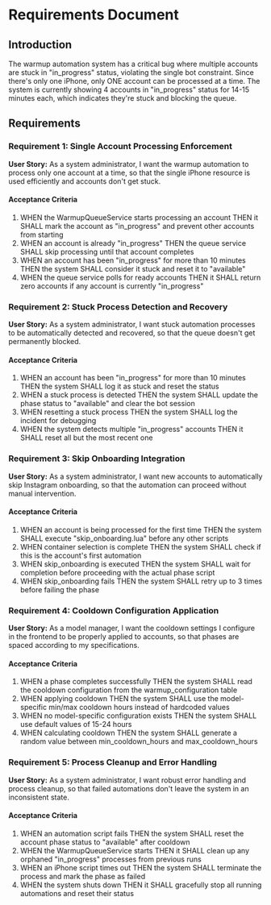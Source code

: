 # Requirements Document

## Introduction

The warmup automation system has a critical bug where multiple accounts are stuck in "in_progress" status, violating the single bot constraint. Since there's only one iPhone, only ONE account can be processed at a time. The system is currently showing 4 accounts in "in_progress" status for 14-15 minutes each, which indicates they're stuck and blocking the queue.

## Requirements

### Requirement 1: Single Account Processing Enforcement

**User Story:** As a system administrator, I want the warmup automation to process only one account at a time, so that the single iPhone resource is used efficiently and accounts don't get stuck.

#### Acceptance Criteria

1. WHEN the WarmupQueueService starts processing an account THEN it SHALL mark the account as "in_progress" and prevent other accounts from starting
2. WHEN an account is already "in_progress" THEN the queue service SHALL skip processing until that account completes
3. WHEN an account has been "in_progress" for more than 10 minutes THEN the system SHALL consider it stuck and reset it to "available"
4. WHEN the queue service polls for ready accounts THEN it SHALL return zero accounts if any account is currently "in_progress"

### Requirement 2: Stuck Process Detection and Recovery

**User Story:** As a system administrator, I want stuck automation processes to be automatically detected and recovered, so that the queue doesn't get permanently blocked.

#### Acceptance Criteria

1. WHEN an account has been "in_progress" for more than 10 minutes THEN the system SHALL log it as stuck and reset the status
2. WHEN a stuck process is detected THEN the system SHALL update the phase status to "available" and clear the bot session
3. WHEN resetting a stuck process THEN the system SHALL log the incident for debugging
4. WHEN the system detects multiple "in_progress" accounts THEN it SHALL reset all but the most recent one

### Requirement 3: Skip Onboarding Integration

**User Story:** As a system administrator, I want new accounts to automatically skip Instagram onboarding, so that the automation can proceed without manual intervention.

#### Acceptance Criteria

1. WHEN an account is being processed for the first time THEN the system SHALL execute "skip_onboarding.lua" before any other scripts
2. WHEN container selection is complete THEN the system SHALL check if this is the account's first automation
3. WHEN skip_onboarding is executed THEN the system SHALL wait for completion before proceeding with the actual phase script
4. WHEN skip_onboarding fails THEN the system SHALL retry up to 3 times before failing the phase

### Requirement 4: Cooldown Configuration Application

**User Story:** As a model manager, I want the cooldown settings I configure in the frontend to be properly applied to accounts, so that phases are spaced according to my specifications.

#### Acceptance Criteria

1. WHEN a phase completes successfully THEN the system SHALL read the cooldown configuration from the warmup_configuration table
2. WHEN applying cooldown THEN the system SHALL use the model-specific min/max cooldown hours instead of hardcoded values
3. WHEN no model-specific configuration exists THEN the system SHALL use default values of 15-24 hours
4. WHEN calculating cooldown THEN the system SHALL generate a random value between min_cooldown_hours and max_cooldown_hours

### Requirement 5: Process Cleanup and Error Handling

**User Story:** As a system administrator, I want robust error handling and process cleanup, so that failed automations don't leave the system in an inconsistent state.

#### Acceptance Criteria

1. WHEN an automation script fails THEN the system SHALL reset the account phase status to "available" after cooldown
2. WHEN the WarmupQueueService starts THEN it SHALL clean up any orphaned "in_progress" processes from previous runs
3. WHEN an iPhone script times out THEN the system SHALL terminate the process and mark the phase as failed
4. WHEN the system shuts down THEN it SHALL gracefully stop all running automations and reset their status